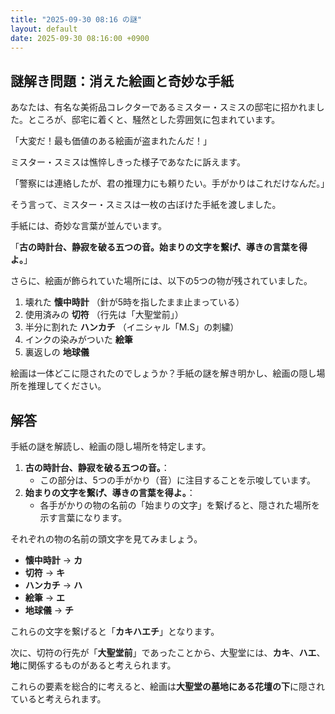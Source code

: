 ```yaml
---
title: "2025-09-30 08:16 の謎"
layout: default
date: 2025-09-30 08:16:00 +0900
---
```

## 謎解き問題：消えた絵画と奇妙な手紙

あなたは、有名な美術品コレクターであるミスター・スミスの邸宅に招かれました。ところが、邸宅に着くと、騒然とした雰囲気に包まれています。

「大変だ！最も価値のある絵画が盗まれたんだ！」

ミスター・スミスは憔悴しきった様子であなたに訴えます。

「警察には連絡したが、君の推理力にも頼りたい。手がかりはこれだけなんだ。」

そう言って、ミスター・スミスは一枚の古ぼけた手紙を渡しました。

手紙には、奇妙な言葉が並んでいます。

「**古の時計台、静寂を破る五つの音。始まりの文字を繋げ、導きの言葉を得よ。**」

さらに、絵画が飾られていた場所には、以下の5つの物が残されていました。

1.  壊れた **懐中時計** （針が5時を指したまま止まっている）
2.  使用済みの **切符** （行先は「大聖堂前」）
3.  半分に割れた **ハンカチ** （イニシャル「M.S」の刺繍）
4.  インクの染みがついた **絵筆**
5.  裏返しの **地球儀**

絵画は一体どこに隠されたのでしょうか？手紙の謎を解き明かし、絵画の隠し場所を推理してください。

## 解答

手紙の謎を解読し、絵画の隠し場所を特定します。

1.  **古の時計台、静寂を破る五つの音。**：
    *   この部分は、5つの手がかり（音）に注目することを示唆しています。
2.  **始まりの文字を繋げ、導きの言葉を得よ。**：
    *   各手がかりの物の名前の「始まりの文字」を繋げると、隠された場所を示す言葉になります。

それぞれの物の名前の頭文字を見てみましょう。

*   **懐中時計**  →  **カ**
*   **切符**  →  **キ**
*   **ハンカチ**  →  **ハ**
*   **絵筆**  →  **エ**
*   **地球儀**  →  **チ**

これらの文字を繋げると「**カキハエチ**」となります。

次に、切符の行先が「**大聖堂前**」であったことから、大聖堂には、**カキ**、**ハエ**、**地**に関係するものがあると考えられます。

これらの要素を総合的に考えると、絵画は**大聖堂の墓地にある花壇の下**に隠されていると考えられます。
